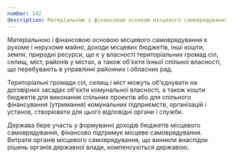 ```yaml
---
number: 142
description: Матеріальною і фінансовою основою місцевого самоврядування є рухоме і нерухоме майно, доходи місцевих бюджетів, інші кошти, земля, природні ресурси, що є у власності територіальних громад сіл...
---
```


Матеріальною і фінансовою основою місцевого самоврядування є рухоме і нерухоме майно, доходи місцевих бюджетів, інші
кошти, земля, природні ресурси, що є у власності територіальних громад сіл, селищ, міст, районів у містах, а також
об'єкти їхньої спільної власності, що перебувають в управлінні районних і обласних рад.

Територіальні громади сіл, селищ і міст можуть об'єднувати на договірних засадах об'єкти комунальної власності, а також
кошти бюджетів для виконання спільних проектів або для спільного фінансування (утримання) комунальних підприємств,
організацій і установ, створювати для цього відповідні органи і служби.

Держава бере участь у формуванні доходів бюджетів місцевого самоврядування, фінансово підтримує місцеве самоврядування.
Витрати органів місцевого самоврядування, що виникли внаслідок рішень органів державної влади, компенсуються державою.
